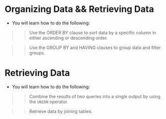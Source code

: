 # Organizing Data && Retrieving Data
- You will learn how to do the following:

>> Use the ORDER BY clause to sort data by a specific column in either ascending or descending order.

>> Use the GROUP BY and HAVING clauses to group data and filter groups.


# Retrieving Data
- You will learn how to do the following:

>> Combine the results of two queries into a single output by using the `UNION` operator.

>> Retrieve data by joining tables.
